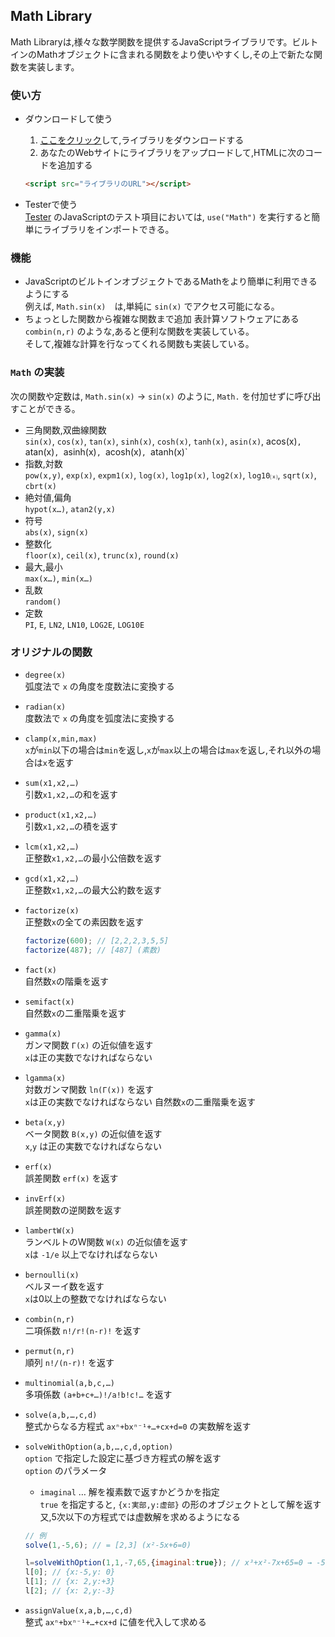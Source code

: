 ## Math Library

Math Libraryは,様々な数学関数を提供するJavaScriptライブラリです。ビルトインのMathオブジェクトに含まれる関数をより使いやすくし,その上で新たな関数を実装します。

### 使い方
- ダウンロードして使う
	1. [ここをクリック](https://akimikimikimikimikimikimika.github.io/Library/Math/Math.js "Color Library")して,ライブラリをダウンロードする
	2. あなたのWebサイトにライブラリをアップロードして,HTMLに次のコードを追加する
	```HTML
	<script src="ライブラリのURL"></script>
	```

- Testerで使う  
	[Tester](https://akimikimikimikimikimikimika.github.io/Tester/ "Tester") のJavaScriptのテスト項目においては, `use("Math")` を実行すると簡単にライブラリをインポートできる。
### 機能
- JavaScriptのビルトインオブジェクトであるMathをより簡単に利用できるようにする  
	例えば, `Math.sin(x)`　は,単純に `sin(x)` でアクセス可能になる。
- ちょっとした関数から複雑な関数まで追加
	表計算ソフトウェアにある `combin(n,r)` のような,あると便利な関数を実装している。  
	そして,複雑な計算を行なってくれる関数も実装している。

### `Math` の実装
次の関数や定数は, `Math.sin(x)` → `sin(x)` のように, `Math.` を付加せずに呼び出すことができる。  
- 三角関数,双曲線関数  
	`sin(x)`, `cos(x)`, `tan(x)`, `sinh(x)`, `cosh(x)`, `tanh(x)`, `asin(x)`, acos(x)`, `atan(x)`, `asinh(x)`, `acosh(x)`, `atanh(x)`
- 指数,対数  
	`pow(x,y)`, `exp(x)`, `expm1(x)`, `log(x)`, `log1p(x)`, `log2(x)`, `log10⒳`, `sqrt(x)`, `cbrt(x)`  
- 絶対値,偏角  
	`hypot(x…)`, `atan2(y,x)`
- 符号  
	`abs(x)`, `sign(x)`
- 整数化  
	`floor(x)`, `ceil(x)`, `trunc(x)`, `round(x)`
- 最大,最小  
	`max(x…)`, `min(x…)`
- 乱数  
	`random()`
- 定数  
	`PI`, `E`, `LN2`, `LN10`, `LOG2E`, `LOG10E`

### オリジナルの関数

- `degree(x)`  
	弧度法で `x` の角度を度数法に変換する
- `radian(x)`  
	度数法で `x` の角度を弧度法に変換する

- `clamp(x,min,max)`  
	`x`が`min`以下の場合は`min`を返し,`x`が`max`以上の場合は`max`を返し,それ以外の場合は`x`を返す

- `sum(x1,x2,…)`  
	引数`x1,x2,…`の和を返す
- `product(x1,x2,…)`  
	引数`x1,x2,…`の積を返す

- `lcm(x1,x2,…)`  
	正整数`x1,x2,…`の最小公倍数を返す
- `gcd(x1,x2,…)`  
	正整数`x1,x2,…`の最大公約数を返す
- `factorize(x)`  
	正整数`x`の全ての素因数を返す
	```JavaScript
	factorize(600); // [2,2,2,3,5,5]
	factorize(487); // [487] (素数)
	```

- `fact(x)`  
	自然数`x`の階乗を返す
- `semifact(x)`  
	自然数`x`の二重階乗を返す
- `gamma(x)`  
	ガンマ関数 `Γ(x)` の近似値を返す  
	`x`は正の実数でなければならない
- `lgamma(x)`  
	対数ガンマ関数 `ln(Γ(x))` を返す  
	`x`は正の実数でなければならない
	自然数`x`の二重階乗を返す
- `beta(x,y)`  
	ベータ関数 `Β(x,y)` の近似値を返す  
	`x`,`y` は正の実数でなければならない
- `erf(x)`  
	誤差関数 `erf(x)` を返す
- `invErf(x)`  
	誤差関数の逆関数を返す
- `lambertW(x)`  
	ランベルトのW関数 `W(x)` の近似値を返す  
	`x`は `-1/e` 以上でなければならない
- `bernoulli(x)`  
	ベルヌーイ数を返す  
	`x`は0以上の整数でなければならない


- `combin(n,r)`  
	二項係数 `n!/r!(n-r)!` を返す
- `permut(n,r)`  
	順列 `n!/(n-r)!` を返す
- `multinomial(a,b,c,…)`  
	多項係数 `(a+b+c+…)!/a!b!c!…` を返す

- `solve(a,b,…,c,d)`  
	整式からなる方程式 `axⁿ+bxⁿ⁻¹+…+cx+d=0` の実数解を返す
- `solveWithOption(a,b,…,c,d,option)`  
	`option` で指定した設定に基づき方程式の解を返す  
	`option` のパラメータ
	* `imaginal` … 解を複素数で返すかどうかを指定  
		`true` を指定すると, `{x:実部,y:虚部}` の形のオブジェクトとして解を返す  
		又,5次以下の方程式では虚数解を求めるようになる

	```JavaScript
	// 例
	solve(1,-5,6); // = [2,3] (x²-5x+6=0)

	l=solveWithOption(1,1,-7,65,{imaginal:true}); // x³+x²-7x+65=0 → -5,2±3i  
	l[0]; // {x:-5,y: 0}
	l[1]; // {x: 2,y:+3}
	l[2]; // {x: 2,y:-3}
	```

- `assignValue(x,a,b,…,c,d)`  
	整式 `axⁿ+bxⁿ⁻¹+…+cx+d` に値を代入して求める